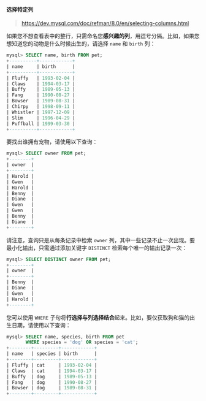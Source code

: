 #### 选择特定列

> https://dev.mysql.com/doc/refman/8.0/en/selecting-columns.html

如果您不想查看表中的整行，只需命名您**感兴趣的列**，用逗号分隔。比如，如果您想知道您的动物是什么时候出生的，请选择 `name` 和  `birth` 列：

```sql
mysql> SELECT name, birth FROM pet;
+----------+------------+
| name     | birth      |
+----------+------------+
| Fluffy   | 1993-02-04 |
| Claws    | 1994-03-17 |
| Buffy    | 1989-05-13 |
| Fang     | 1990-08-27 |
| Bowser   | 1989-08-31 |
| Chirpy   | 1998-09-11 |
| Whistler | 1997-12-09 |
| Slim     | 1996-04-29 |
| Puffball | 1999-03-30 |
+----------+------------+
```

要找出谁拥有宠物，请使用以下查询：

```sql
mysql> SELECT owner FROM pet;
+--------+
| owner  |
+--------+
| Harold |
| Gwen   |
| Harold |
| Benny  |
| Diane  |
| Gwen   |
| Gwen   |
| Benny  |
| Diane  |
+--------+
```



请注意，查询只是从每条记录中检索 `owner` 列，其中一些记录不止一次出现。要最小化输出，只需通过添加关键字  `DISTINCT` 检索每个唯一的输出记录一次：

```sql
mysql> SELECT DISTINCT owner FROM pet;
+--------+
| owner  |
+--------+
| Benny  |
| Diane  |
| Gwen   |
| Harold |
+--------+
```

您可以使用 `WHERE` 子句将**行选择与列选择结合**起来。比如，要仅获取狗和猫的出生日期，请使用以下查询：

```sql
mysql> SELECT name, species, birth FROM pet
       WHERE species = 'dog' OR species = 'cat';
+--------+---------+------------+
| name   | species | birth      |
+--------+---------+------------+
| Fluffy | cat     | 1993-02-04 |
| Claws  | cat     | 1994-03-17 |
| Buffy  | dog     | 1989-05-13 |
| Fang   | dog     | 1990-08-27 |
| Bowser | dog     | 1989-08-31 |
+--------+---------+------------+
```
